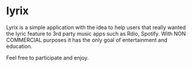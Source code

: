 lyrix
=====

Lyrix is a simple application with the idea to help users that really wanted the lyric feature to 3rd party music apps such as Rdio, Spotify. With NON COMMERCIAL purposes it has the only goal of entertainment and education.


Feel free to participate and enjoy.
